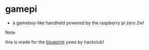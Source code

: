 # gamepi
- a gameboy-like handheld powered by the raspberry pi zero 2w!

> [!NOTE]
> this is made for the [blueprint](https://blueprint.hackclub.com) ysws by hackclub!



